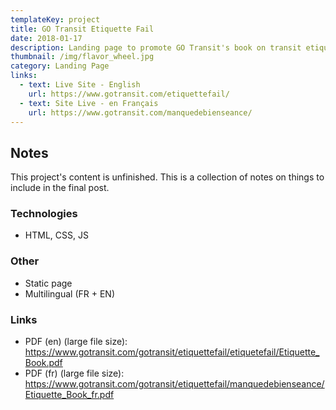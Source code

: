 ```yaml
---
templateKey: project
title: GO Transit Etiquette Fail
date: 2018-01-17
description: Landing page to promote GO Transit's book on transit etiquette.
thumbnail: /img/flavor_wheel.jpg
category: Landing Page
links:
  - text: Live Site - English
    url: https://www.gotransit.com/etiquettefail/
  - text: Site Live - en Français
    url: https://www.gotransit.com/manquedebienseance/
---
```


## Notes
This project's content is unfinished. This is a collection of notes on things to include in the final post.

### Technologies
- HTML, CSS, JS

### Other
- Static page
- Multilingual (FR + EN)

### Links
- PDF (en) (large file size): https://www.gotransit.com/gotransit/etiquettefail/etiquetefail/Etiquette_Book.pdf
- PDF (fr) (large file size): https://www.gotransit.com/gotransit/etiquettefail/manquedebienseance/Etiquette_Book_fr.pdf
